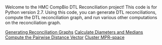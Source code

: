 Welcome to the HMC CompBio DTL Reconciliation project! This code is for Python version 2.7.
Using this code, you can generate DTL reconciliations, compute the DTL reconciliation graph, and run various other computations on the reconciliation graph.

[Generating Reconciliation Graphs](docs/README_graphs.md)
[Calculate Diameters and Medians](docs/README_diameter.md)
[Compute the Pairwise Distance Vector](docs/README_pdv.md)
[Cluster MPR-space](docs/README_cluster.md)

